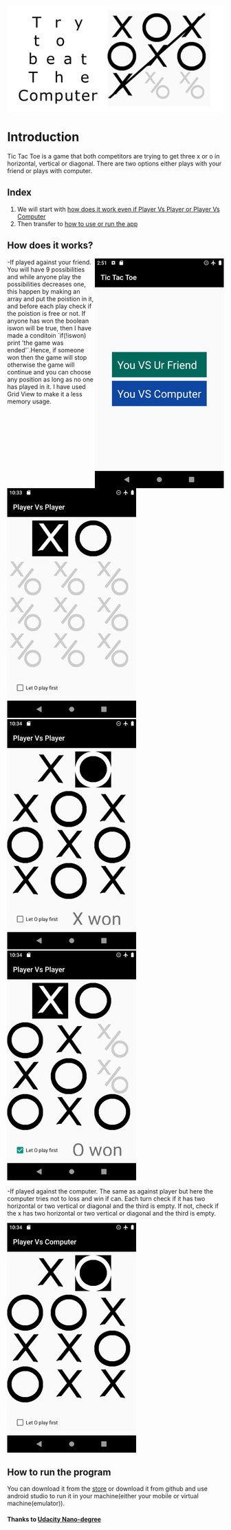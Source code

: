 ![banner](screenshot/xp_p.png)

# Introduction 
Tic Tac Toe is a game that both competitors are trying to get three x or o in horizontal, vertical or diagonal.
There are two options either plays with your friend or plays with computer.

## Index
   1. We will start with [how does it work even if Player Vs Player or Player Vs Computer](#How-does-it-works?)
   2. Then transfer to [how to use or run the app](#How-to-run-the-program) 

## How does it works?
<img src="screenshot/interface.png" alt="interface" align="right"  width="300" />
    -If played against your friend.
        You will have 9 possibilities and while anyone play the possibilities decreases one, this happen by making an array and put the poistion in it, and before each play check if the poistion is free or not. If anyone has won the boolean iswon will be true, then I have made a conditoin `if(!iswon) print 'the game was ended'`.Hence, if someone won then the game will stop otherwise the game will continue and you can choose any position as long as no one has played in it.
        I have used Grid View to make it a less memory usage.

<div>
    <img src="screenshot/PVP1.png" alt="PVP1" width="300"; margin=5px/>
    <img src="screenshot/PVP2.png" alt="PVP2" width="300" padding=5px/>
    <img src="screenshot/PVP3.png" alt="PVP3" width="300"  margin=5px />
</div>

        
   -If played against the computer.
        The same as against player but here the computer tries not to loss and win if can. Each turn check if it has two horizontal or two vertical or diagonal and the third is empty. If not, check if the x has two horizontal or two vertical or diagonal and the third is empty.
  
<img src="screenshot/PVC.png" alt="PVC" width="300" margin=auto/>      
    
## How to run the program
You can download it from the [store](https://www.amazon.com/gp/product/B08JJPZTPD)
or download it from github and use android studio to run it in your machine(either your mobile or virtual machine(emulator)).

#### Thanks to [Udacity Nano-degree](https://www.udacity.com/course/android-developer-nanodegree-by-google--nd801)


